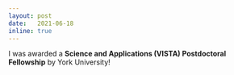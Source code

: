 ```yaml
---
layout: post
date:   2021-06-18
inline: true
---
```

I was awarded a **Science and Applications (VISTA) Postdoctoral Fellowship** by York University!
